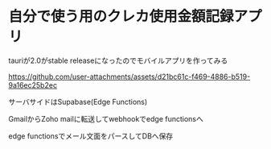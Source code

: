 # 自分で使う用のクレカ使用金額記録アプリ
tauriが2.0がstable releaseになったのでモバイルアプリを作ってみる

https://github.com/user-attachments/assets/d21bc61c-f469-4886-b519-9a16ec25b2ec


サーバサイドはSupabase(Edge Functions)

GmailからZoho mailに転送してwebhookでedge functionsへ

edge functionsでメール文面をパースしてDBへ保存
